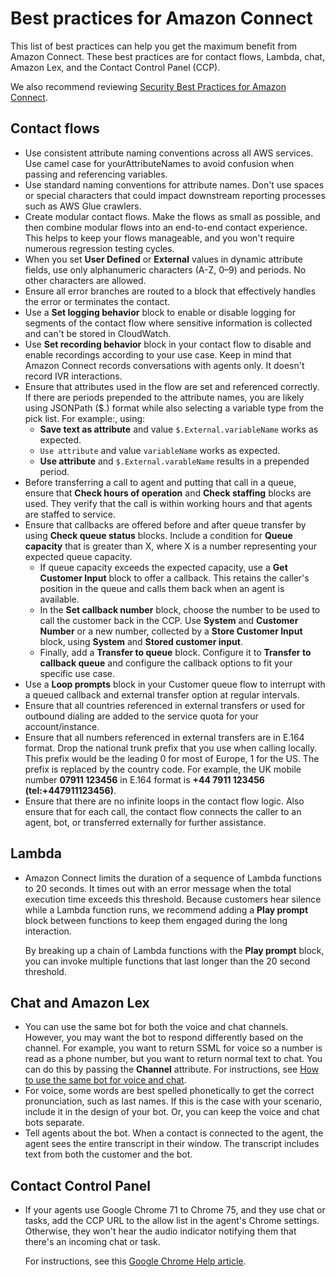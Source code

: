 # Best practices for Amazon Connect<a name="best-practices"></a>

This list of best practices can help you get the maximum benefit from Amazon Connect\. These best practices are for contact flows, Lambda, chat, Amazon Lex, and the Contact Control Panel \(CCP\)\.

We also recommend reviewing [Security Best Practices for Amazon Connect](security-best-practices.md)\. 

## Contact flows<a name="bp-contact-flows"></a>
+ Use consistent attribute naming conventions across all AWS services\. Use camel case for yourAttributeNames to avoid confusion when passing and referencing variables\. 
+ Use standard naming conventions for attribute names\. Don't use spaces or special characters that could impact downstream reporting processes such as AWS Glue crawlers\. 
+ Create modular contact flows\. Make the flows as small as possible, and then combine modular flows into an end\-to\-end contact experience\. This helps to keep your flows manageable, and you won't require numerous regression testing cycles\.
+ When you set **User Defined** or **External** values in dynamic attribute fields, use only alphanumeric characters \(A\-Z, 0–9\) and periods\. No other characters are allowed\.
+ Ensure all error branches are routed to a block that effectively handles the error or terminates the contact\.
+ Use a **Set logging behavior** block to enable or disable logging for segments of the contact flow where sensitive information is collected and can't be stored in CloudWatch\.
+ Use **Set recording behavior** block in your contact flow to disable and enable recordings according to your use case\. Keep in mind that Amazon Connect records conversations with agents only\. It doesn't record IVR interactions\.
+ Ensure that attributes used in the flow are set and referenced correctly\. If there are periods prepended to the attribute names, you are likely using JSONPath \($\.\) format while also selecting a variable type from the pick list\. For example:, using:
  + **Save text as attribute** and value `$.External.variableName` works as expected\.
  + `Use attribute` and value `variableName` works as expected\.
  + **Use attribute** and `$.External.varableName` results in a prepended period\. 
+ Before transferring a call to agent and putting that call in a queue, ensure that **Check hours of operation** and **Check staffing** blocks are used\. They verify that the call is within working hours and that agents are staffed to service\.
+ Ensure that callbacks are offered before and after queue transfer by using **Check queue status** blocks\. Include a condition for **Queue capacity** that is greater than X, where X is a number representing your expected queue capacity\.
  + If queue capacity exceeds the expected capacity, use a **Get Customer Input** block to offer a callback\. This retains the caller's position in the queue and calls them back when an agent is available\.
  + In the **Set callback number** block, choose the number to be used to call the customer back in the CCP\. Use **System** and **Customer Number** or a new number, collected by a **Store Customer Input** block, using **System** and **Stored customer input**\.
  + Finally, add a **Transfer to queue** block\. Configure it to **Transfer to callback queue** and configure the callback options to fit your specific use case\.
+ Use a **Loop prompts** block in your Customer queue flow to interrupt with a queued callback and external transfer option at regular intervals\. 
+ Ensure that all countries referenced in external transfers or used for outbound dialing are added to the service quota for your account/instance\.
+ Ensure that all numbers referenced in external transfers are in E\.164 format\. Drop the national trunk prefix that you use when calling locally\. This prefix would be the leading 0 for most of Europe, 1 for the US\. The prefix is replaced by the country code\. For example, the UK mobile number **07911 123456** in E\.164 format is **\+44 7911 123456 \(tel:\+447911123456\)**\.
+ Ensure that there are no infinite loops in the contact flow logic\. Also ensure that for each call, the contact flow connects the caller to an agent, bot, or transferred externally for further assistance\.

## Lambda<a name="bp-lambda"></a>
+ Amazon Connect limits the duration of a sequence of Lambda functions to 20 seconds\. It times out with an error message when the total execution time exceeds this threshold\. Because customers hear silence while a Lambda function runs, we recommend adding a **Play prompt** block between functions to keep them engaged during the long interaction\. 

  By breaking up a chain of Lambda functions with the **Play prompt** block, you can invoke multiple functions that last longer than the 20 second threshold\.

## Chat and Amazon Lex<a name="bp-lex-bot-chat"></a>
+ You can use the same bot for both the voice and chat channels\. However, you may want the bot to respond differently based on the channel\. For example, you want to return SSML for voice so a number is read as a phone number, but you want to return normal text to chat\. You can do this by passing the **Channel** attribute\. For instructions, see [How to use the same bot for voice and chat](one-bot-voice-chat.md)\. 
+ For voice, some words are best spelled phonetically to get the correct pronunciation, such as last names\. If this is the case with your scenario, include it in the design of your bot\. Or, you can keep the voice and chat bots separate\. 
+ Tell agents about the bot\. When a contact is connected to the agent, the agent sees the entire transcript in their window\. The transcript includes text from both the customer and the bot\.

## Contact Control Panel<a name="bp-ccp"></a>
+ If your agents use Google Chrome 71 to Chrome 75, and they use chat or tasks, add the CCP URL to the allow list in the agent's Chrome settings\. Otherwise, they won't hear the audio indicator notifying them that there's an incoming chat or task\. 

  For instructions, see this [Google Chrome Help article](https://support.google.com/chrome/answer/114662)\.
